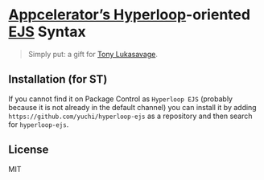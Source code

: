# [Appcelerator’s Hyperloop][0]-oriented [EJS][1] Syntax

> Simply put: a gift for [Tony Lukasavage][2].

## Installation (for ST)

If you cannot find it on Package Control as `Hyperloop EJS` (probably because it is not already in the default channel) you can install it by adding `https://github.com/yuchi/hyperloop-ejs` as a repository and then search for `hyperloop-ejs`.

## License

MIT

[0]: https://github.com/appcelerator/hyperloop
[1]: https://github.com/samholmes/EJS.tmLanguage
[2]: https://github.com/tonylukasavage
[3]: https://sublime.wbond.net
